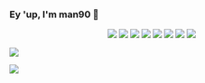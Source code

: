 ### Ey 'up, I'm man90 🥭
  
<p align="center">
  <a href="https://github.com/facebook/react"><img src="https://img.shields.io/badge/-React-black?style=for-the-badge&logo=react"></a>
  <a href="https://github.com/vuejs/vue"><img src="https://img.shields.io/badge/-Vue-black?style=for-the-badge&logo=vuedotjs"></a>
  <a href="https://github.com/nodejs/node"><img src="https://img.shields.io/badge/-Node-black?style=for-the-badge&logo=nodedotjs"></a>
  <a href="https://github.com/golang/go"><img src="https://img.shields.io/badge/-Go-black?style=for-the-badge&logo=go"></a>
  <a href="https://github.com/postgres/postgres"><img src="https://img.shields.io/badge/-SQL-black?style=for-the-badge&logo=postgresql"></a>
  <a href="https://github.com/mongodb/mongo"><img src="https://img.shields.io/badge/-MongoDB-black?style=for-the-badge&logo=mongodb"></a>
  <a href="https://github.com/gentoo/gentoo"><img src="https://img.shields.io/badge/-Gentoo Linux-black?style=for-the-badge&logo=gentoo"></a>
  <a href="https://github.com/VSCodium/vscodium"><img src="https://img.shields.io/badge/-VSCodium-black?style=for-the-badge&logo=visual-studio-code"></a>
</p>


<a href="#"><img src="https://github-readme-stats.vercel.app/api?username=octoman90&show_icons=true&theme=radical"></a>

<a href="#"><img src="https://github-readme-stats.vercel.app/api/top-langs/?username=octoman90&layout=compact&theme=radical&langs_count=8"></a>

